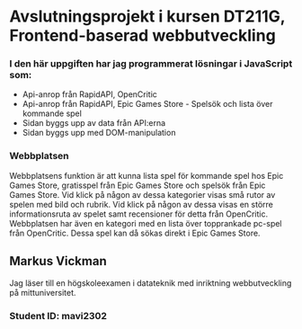 # Avslutningsprojekt i kursen DT211G, Frontend-baserad webbutveckling

### I den här uppgiften har jag programmerat lösningar i JavaScript som:
* Api-anrop från RapidAPI, OpenCritic
* Api-anrop från RapidAPI, Epic Games Store - Spelsök och lista över kommande spel
* Sidan byggs upp av data från API:erna 
* Sidan byggs upp med DOM-manipulation

### Webbplatsen
Webbplatsens funktion är att kunna lista spel för kommande spel hos Epic Games Store, gratisspel från Epic Games Store och spelsök från Epic Games Store. Vid klick på någon av dessa kategorier visas små rutor av spelen med bild och rubrik. Vid klick på någon av dessa visas en större informationsruta av spelet samt recensioner för detta från OpenCritic.
Webbplatsen har även en kategori med en lista över topprankade pc-spel från OpenCritic. Dessa spel kan då sökas direkt i Epic Games Store.


## Markus Vickman
Jag läser till en högskoleexamen i datateknik med inriktning webbutveckling på mittuniversitet.

### Student ID: mavi2302

